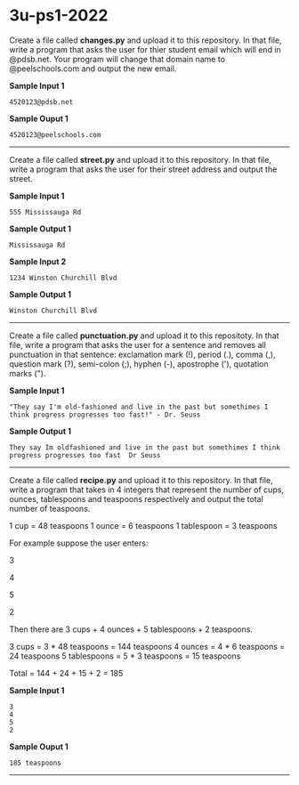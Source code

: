 # 3u-ps1-2022

Create a file called **changes.py** and upload it to this repository. In that file, write a program that asks the user for thier student email which will end in @pdsb.net. Your program will change that domain name to @peelschools.com and output the new email.

**Sample Input 1**
```
4520123@pdsb.net
```

**Sample Ouput 1**
```
4520123@peelschools.com
```
---

Create a file called **street.py** and upload it to this repository. In that file, write a program that asks the user for their street address and output the street.

**Sample Input 1**
 ```
 555 Mississauga Rd
 ```
 
 **Sample Output 1**
 ```
Mississauga Rd
 ```
 
 **Sample Input 2**
 ```
1234 Winston Churchill Blvd
 ```
 
 **Sample Output 1**
 ```
Winston Churchill Blvd
 ```
---

Create a file called **punctuation.py** and upload it to this repositoty. In that file, write a program that asks the user for a sentence and removes all punctuation in that sentence: exclamation mark (!), period (.), comma (,), question mark (?), semi-colon (;), hyphen (-), apostrophe ('), quotation marks (").

**Sample Input 1**
```
"They say I'm old-fashioned and live in the past but somethimes I think progress progresses too fast!" - Dr. Seuss
```

**Sample Output 1**
```
They say Im oldfashioned and live in the past but somethimes I think progress progresses too fast  Dr Seuss
```
---

Create a file called **recipe.py** and upload it to this repository. In that file, write a program that takes in 4 integers that represent the number of cups, ounces, tablespoons and teaspoons respectively and output the total number of teaspoons.

1 cup = 48 teaspoons
1 ounce = 6 teaspoons
1 tablespoon = 3 teaspoons

For example suppose the user enters:

3

4

5

2

Then there are 3 cups + 4 ounces + 5 tablespoons + 2 teaspoons.

3 cups = 3 * 48 teaspoons = 144 teaspoons
4 ounces = 4 * 6 teaspoons = 24 teaspoons
5 tablespoons = 5 * 3 teaspoons = 15 teaspoons

Total = 144 + 24 + 15 + 2 = 185 

**Sample Input 1**
```
3
4
5
2
```

**Sample Ouput 1**
```
185 teaspoons
```
---
